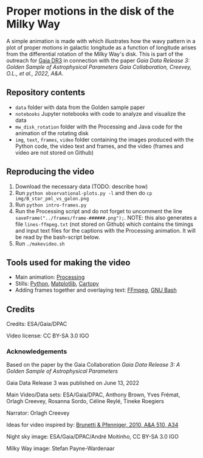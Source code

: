# Proper motions in the disk of the Milky Way

A simple animation is made with which illustrates how the wavy pattern in a plot of proper motions in galactic longitude as a function of longitude arises from the differential rotation of the Milky Way's disk. This is part of the outreach for [Gaia DR3](https://www.cosmos.esa.int/web/gaia/data-release-3) in connection with the paper _Gaia Data Release 3: Golden Sample of Astrophysical Parameters Gaia Collaboration, Creevey, O.L., et al., 2022, A&A_.

## Repository contents

* `data` folder with data from the Golden sample paper
* `notebooks` Jupyter notebooks with code to analyze and visualize the data
* `mw_disk_rotation` folder with the Processing and Java code for the animation of the rotating disk
* `img`, `text`, `frames`, `video` folder containing the images produced with the Python code, the video text and frames, and the video (frames and video are not stored on Github)

## Reproducing the video

1. Download the necessary data (TODO: describe how)
2. Run `python observational-plots.py -l` and then do `cp img/B_star_pml_vs_galon.png`
3. Run `python intro-frames.py`
4. Run the Processing script and do not forget to uncomment the line `saveFrame("../frames/frame-######.png");`. NOTE: this also generates a file `lines-ffmpeg.txt` (not stored on Github) which contains the timings and input text files for the captions with the Processing animation. It will be read by the bash-script below.
5. Run `./makevideo.sh`

## Tools used for making the video
* Main animation: [Processing](https://processing.org/)
* Stills: [Python](https://python.org), [Matplotlib](https://matplotlib.org), [Cartopy](https://scitools.org.uk/cartopy/docs/latest/)
* Adding frames together and overlaying text: [FFmpeg](https://ffmpeg.org/), [GNU Bash](https://www.gnu.org/software/bash/)

## Credits

Credits: ESA/Gaia/DPAC

Video license: CC BY-SA 3.0 IGO

### Acknowledgements
Based on the paper by the Gaia Collaboration _Gaia Data Release 3: A Golden Sample of Astrophysical Parameters_

Gaia Data Release 3 was published on June 13, 2022

Main Video/Data sets: ESA/Gaia/DPAC, Anthony Brown, Yves Frémat, Orlagh Creevey, Rosanna Sordo, Céline Reylé, Tineke Roegiers

Narrator: Orlagh Creevey

Ideas for video inspired by: [Brunetti & Pfenniger, 2010, A&A 510, A34](https://ui.adsabs.harvard.edu/abs/2010A%26A...510A..34B/abstract)

Night sky image: ESA/Gaia/DPAC/André Moitinho, CC BY-SA 3.0 IGO

Milky Way image: Stefan Payne-Wardenaar
